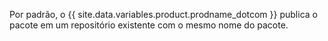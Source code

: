 Por padrão, o {{ site.data.variables.product.prodname_dotcom }} publica o pacote em um repositório existente com o mesmo nome do pacote.
